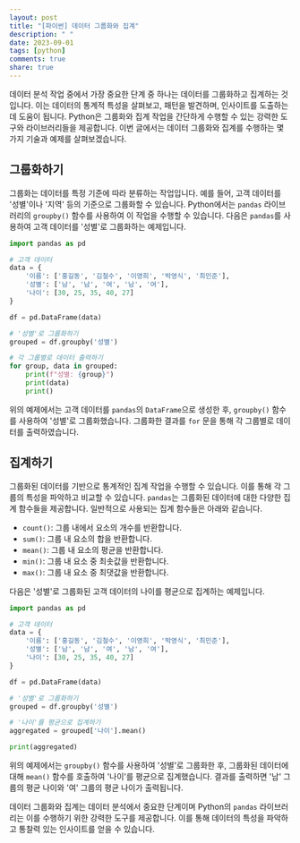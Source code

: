 ```yaml
---
layout: post
title: "[파이썬] 데이터 그룹화와 집계"
description: " "
date: 2023-09-01
tags: [python]
comments: true
share: true
---
```


데이터 분석 작업 중에서 가장 중요한 단계 중 하나는 데이터를 그룹화하고 집계하는 것입니다. 이는 데이터의 통계적 특성을 살펴보고, 패턴을 발견하며, 인사이트를 도출하는 데 도움이 됩니다. Python은 그룹화와 집계 작업을 간단하게 수행할 수 있는 강력한 도구와 라이브러리들을 제공합니다. 이번 글에서는 데이터 그룹화와 집계를 수행하는 몇 가지 기술과 예제를 살펴보겠습니다.

## 그룹화하기

그룹화는 데이터를 특정 기준에 따라 분류하는 작업입니다. 예를 들어, 고객 데이터를 '성별'이나 '지역' 등의 기준으로 그룹화할 수 있습니다. Python에서는 `pandas` 라이브러리의 `groupby()` 함수를 사용하여 이 작업을 수행할 수 있습니다. 다음은 `pandas`를 사용하여 고객 데이터를 '성별'로 그룹화하는 예제입니다.

```python
import pandas as pd

# 고객 데이터
data = {
    '이름': ['홍길동', '김철수', '이영희', '박영식', '최민준'],
    '성별': ['남', '남', '여', '남', '여'],
    '나이': [30, 25, 35, 40, 27]
}

df = pd.DataFrame(data)

# '성별'로 그룹화하기
grouped = df.groupby('성별')

# 각 그룹별로 데이터 출력하기
for group, data in grouped:
    print(f"성별: {group}")
    print(data)
    print()
```

위의 예제에서는 고객 데이터를 `pandas`의 `DataFrame`으로 생성한 후, `groupby()` 함수를 사용하여 '성별'로 그룹화했습니다. 그룹화한 결과를 `for` 문을 통해 각 그룹별로 데이터를 출력하였습니다.

## 집계하기

그룹화된 데이터를 기반으로 통계적인 집계 작업을 수행할 수 있습니다. 이를 통해 각 그룹의 특성을 파악하고 비교할 수 있습니다. `pandas`는 그룹화된 데이터에 대한 다양한 집계 함수들을 제공합니다. 일반적으로 사용되는 집계 함수들은 아래와 같습니다.

- `count()`: 그룹 내에서 요소의 개수를 반환합니다.
- `sum()`: 그룹 내 요소의 합을 반환합니다.
- `mean()`: 그룹 내 요소의 평균을 반환합니다.
- `min()`: 그룹 내 요소 중 최솟값을 반환합니다.
- `max()`: 그룹 내 요소 중 최댓값을 반환합니다.

다음은 '성별'로 그룹화된 고객 데이터의 나이를 평균으로 집계하는 예제입니다.

```python
import pandas as pd

# 고객 데이터
data = {
    '이름': ['홍길동', '김철수', '이영희', '박영식', '최민준'],
    '성별': ['남', '남', '여', '남', '여'],
    '나이': [30, 25, 35, 40, 27]
}

df = pd.DataFrame(data)

# '성별'로 그룹화하기
grouped = df.groupby('성별')

# '나이'를 평균으로 집계하기
aggregated = grouped['나이'].mean()

print(aggregated)
```

위의 예제에서는 `groupby()` 함수를 사용하여 '성별'로 그룹화한 후, 그룹화된 데이터에 대해 `mean()` 함수를 호출하여 '나이'를 평균으로 집계했습니다. 결과를 출력하면 '남' 그룹의 평균 나이와 '여' 그룹의 평균 나이가 출력됩니다.

데이터 그룹화와 집계는 데이터 분석에서 중요한 단계이며 Python의 `pandas` 라이브러리는 이를 수행하기 위한 강력한 도구를 제공합니다. 이를 통해 데이터의 특성을 파악하고 통찰력 있는 인사이트를 얻을 수 있습니다.
